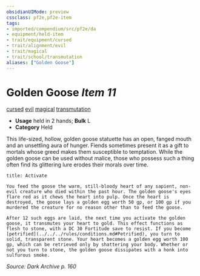 ```yaml
---
obsidianUIMode: preview
cssclass: pf2e,pf2e-item
tags:
- imported/compendium/src/pf2e/da
- equipment/held-item
- trait/equipment/cursed
- trait/alignment/evil
- trait/magical
- trait/school/transmutation
aliases: ["Golden Goose"]
---
```

# Golden Goose *Item 11*  
[cursed](cursed-gmg.md)  [evil](evil.md)  [magical](magical.md)  [transmutation](transmutation.md)  

- **Usage** held in 2 hands; **Bulk** L
- **Category** Held

This life-sized, hollow, golden goose statuette has an open, fanged mouth and an unsettling aura of hunger. Fiends sometimes present it as a gift to mortals whose greed makes them susceptible to temptation. While the golden goose can be used without malice, those who possess such a thing often find its glittering lure erodes their morals over time.

```ad-embed-ability
title: Activate

You feed the goose the warm, still-bloody heart of any sapient, non-evil creature who died within the past hour. The golden goose's eyes flare red as it chews the heart into pulp. Once the heart is destroyed, the goose lays a golden egg worth 50 gp, or 100 gp if you murdered the creature for no reason other than to feed the goose.

After 12 such eggs are laid, the next time you activate the golden goose, it transmutes your heart to gold. This effect functions as flesh to stone, with a DC 30 Fortitude save to resist. If you become [petrified](../../../rules/conditions.md#Petrified), you turn to solid, transparent stone. Your heart becomes a golden egg worth 100 gp, which can be retrieved only by shattering your body. Whether or not you turn to stone, the golden goose dissipates with a honk into sulfurous smoke.
```

*Source: Dark Archive p. 160*
